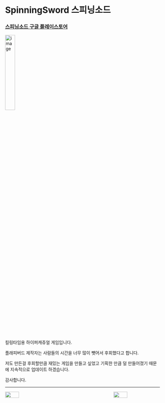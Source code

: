 # SpinningSword 스피닝소드
### [스피닝소드 구글 플레이스토어](https://play.google.com/store/apps/details?id=com.dibs.SpinningSword)
<img alt="image" src="https://github.com/Falcon5077/SpinningSword/assets/32628758/5176a317-a999-43a2-8302-c546db73606f" width="25%" height="25%">

킬링타임용 하이퍼캐쥬얼 게임입니다.

플래피버드 제작자는 사람들의 시간을 너무 많이 뺏어서 후회했다고 합니다.

저도 만든걸 후회할만큼 재밌는 게임을 만들고 싶었고 기획한 만큼 덜 만들어졌기 때문에 지속적으로 업데이트 하겠습니다. 

감사합니다.

---

<div style="display: flex; justify-content: space-between;">
  <img src="https://github.com/Falcon5077/SpinningSword/assets/32628758/9df63978-f183-46ee-bf0a-a5d1d68919a5" width="30%" height="30%">
  <img src="https://github.com/Falcon5077/SpinningSword/assets/32628758/ef38af06-b199-44ea-a9c7-7f18ef784cc3" width="30%" height="30%">
</div>
